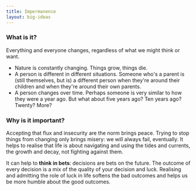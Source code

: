 ```yaml
---
title: Impermanence
layout: big-ideas
---
```


### What is it?

Everything and everyone changes, regardless of what we might think or want.

- Nature is constantly changing. Things grow, things die.
- A person is different in different situations. Someone who's a parent is (still themselves, but is) a different person when they're around their children and when they're around their own parents.
- A person changes over time. Perhaps someone is very similar to how they were a year ago. But what about five years ago? Ten years ago? Twenty? More?

### Why is it important?

Accepting that flux and insecurity are the norm brings peace. Trying to stop things from changing only brings misery: we will always fail, eventually. It helps to realise that life is about navigating and using the tides and currents, the growth and decay, not fighting against them.

It can help to **think in bets**: decisions are bets on the future. The outcome of every decision is a mix of the quality of your decision and luck. Realising and admitting the role of luck in life softens the bad outcomes and helps us be more humble about the good outcomes.